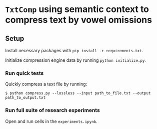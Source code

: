 # `TxtComp` using semantic context to compress text by vowel omissions

## Setup

Install necessary packages with `pip install -r requirements.txt`.

Initialize compression engine data by running `python initialize.py`.

### Run quick tests

Quickly compress a text file by running:

```
$ python compress.py --lossless --input path_to_file.txt --output path_to_output.txt
```

### Run full suite of research experiments

Open and run cells in the `experiments.ipynb`.